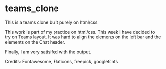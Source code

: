 # teams_clone
This is a teams clone built purely on html/css

This work is part of my practice on html/css. This week I have decided to try on Teams layout. It was hard to align the elements on the left bar and the elements on the Chat header.

Finally, I am very satisifed with the output.

Credits:
Fontawesome, Flaticons, freepick, googlefonts
